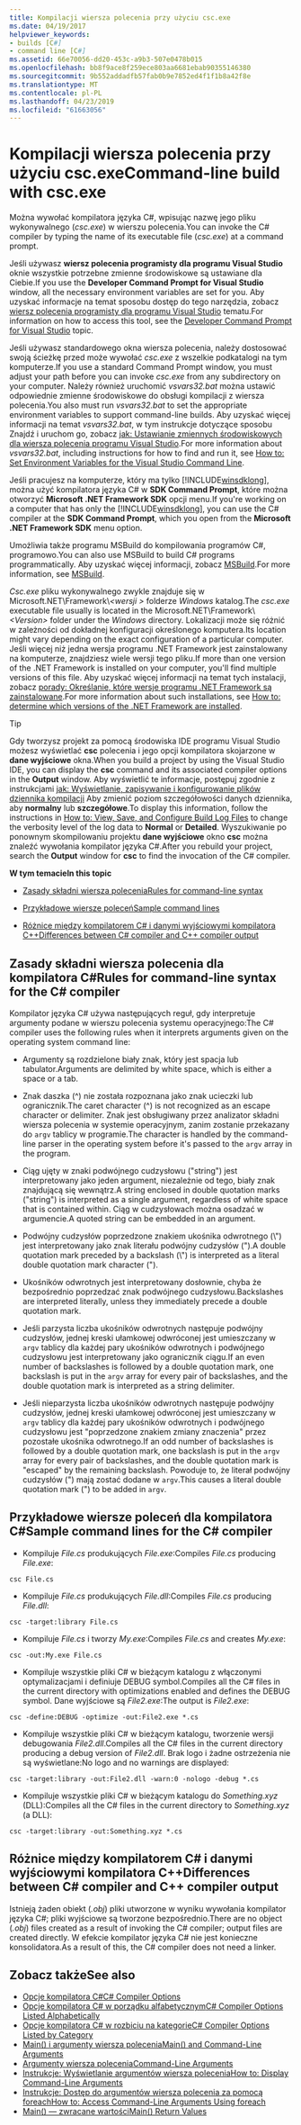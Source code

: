 ```yaml
---
title: Kompilacji wiersza polecenia przy użyciu csc.exe
ms.date: 04/19/2017
helpviewer_keywords:
- builds [C#]
- command line [C#]
ms.assetid: 66e70056-dd20-453c-a9b3-507e0478b015
ms.openlocfilehash: bb8f9ace8f259ece803aa6681ebab90355146380
ms.sourcegitcommit: 9b552addadfb57fab0b9e7852ed4f1f1b8a42f8e
ms.translationtype: MT
ms.contentlocale: pl-PL
ms.lasthandoff: 04/23/2019
ms.locfileid: "61663056"
---
```

# <a name="command-line-build-with-cscexe"></a><span data-ttu-id="0467b-102">Kompilacji wiersza polecenia przy użyciu csc.exe</span><span class="sxs-lookup"><span data-stu-id="0467b-102">Command-line build with csc.exe</span></span>
<span data-ttu-id="0467b-103">Można wywołać kompilatora języka C#, wpisując nazwę jego pliku wykonywalnego (*csc.exe*) w wierszu polecenia.</span><span class="sxs-lookup"><span data-stu-id="0467b-103">You can invoke the C# compiler by typing the name of its executable file (*csc.exe*) at a command prompt.</span></span>

<span data-ttu-id="0467b-104">Jeśli używasz **wiersz polecenia programisty dla programu Visual Studio** oknie wszystkie potrzebne zmienne środowiskowe są ustawiane dla Ciebie.</span><span class="sxs-lookup"><span data-stu-id="0467b-104">If you use the **Developer Command Prompt for Visual Studio** window, all the necessary environment variables are set for you.</span></span> <span data-ttu-id="0467b-105">Aby uzyskać informacje na temat sposobu dostęp do tego narzędzia, zobacz [wiersz polecenia programisty dla programu Visual Studio](../../../framework/tools/developer-command-prompt-for-vs.md) tematu.</span><span class="sxs-lookup"><span data-stu-id="0467b-105">For information on how to access this tool, see the [Developer Command Prompt for Visual Studio](../../../framework/tools/developer-command-prompt-for-vs.md) topic.</span></span> 

<span data-ttu-id="0467b-106">Jeśli używasz standardowego okna wiersza polecenia, należy dostosować swoją ścieżkę przed może wywołać *csc.exe* z wszelkie podkatalogi na tym komputerze.</span><span class="sxs-lookup"><span data-stu-id="0467b-106">If you use a standard Command Prompt window, you must adjust your path before you can invoke *csc.exe* from any subdirectory on your computer.</span></span> <span data-ttu-id="0467b-107">Należy również uruchomić *vsvars32.bat* można ustawić odpowiednie zmienne środowiskowe do obsługi kompilacji z wiersza polecenia.</span><span class="sxs-lookup"><span data-stu-id="0467b-107">You also must run *vsvars32.bat* to set the appropriate environment variables to support command-line builds.</span></span> <span data-ttu-id="0467b-108">Aby uzyskać więcej informacji na temat *vsvars32.bat*, w tym instrukcje dotyczące sposobu Znajdź i uruchom go, zobacz [jak: Ustawianie zmiennych środowiskowych dla wiersza polecenia programu Visual Studio](../../../csharp/language-reference/compiler-options/how-to-set-environment-variables-for-the-visual-studio-command-line.md).</span><span class="sxs-lookup"><span data-stu-id="0467b-108">For more information about *vsvars32.bat*, including instructions for how to find and run it, see [How to: Set Environment Variables for the Visual Studio Command Line](../../../csharp/language-reference/compiler-options/how-to-set-environment-variables-for-the-visual-studio-command-line.md).</span></span>

<span data-ttu-id="0467b-109">Jeśli pracujesz na komputerze, który ma tylko [!INCLUDE[winsdklong](~/includes/winsdklong-md.md)], można użyć kompilatora języka C# w **SDK Command Prompt**, które można otworzyć **Microsoft .NET Framework SDK** opcji menu.</span><span class="sxs-lookup"><span data-stu-id="0467b-109">If you're working on a computer that has only the [!INCLUDE[winsdklong](~/includes/winsdklong-md.md)], you can use the C# compiler at the **SDK Command Prompt**, which you open from the **Microsoft .NET Framework SDK** menu option.</span></span>

<span data-ttu-id="0467b-110">Umożliwia także programu MSBuild do kompilowania programów C#, programowo.</span><span class="sxs-lookup"><span data-stu-id="0467b-110">You can also use MSBuild to build C# programs programmatically.</span></span> <span data-ttu-id="0467b-111">Aby uzyskać więcej informacji, zobacz [MSBuild](/visualstudio/msbuild/msbuild).</span><span class="sxs-lookup"><span data-stu-id="0467b-111">For more information, see [MSBuild](/visualstudio/msbuild/msbuild).</span></span>

<span data-ttu-id="0467b-112">*Csc.exe* pliku wykonywalnego zwykle znajduje się w Microsoft.NET\Framework\\*\<wersji >* folderze *Windows* katalog.</span><span class="sxs-lookup"><span data-stu-id="0467b-112">The *csc.exe* executable file usually is located in the Microsoft.NET\Framework\\*\<Version>* folder under the *Windows* directory.</span></span> <span data-ttu-id="0467b-113">Lokalizacji może się różnić w zależności od dokładnej konfiguracji określonego komputera.</span><span class="sxs-lookup"><span data-stu-id="0467b-113">Its location might vary depending on the exact configuration of a particular computer.</span></span> <span data-ttu-id="0467b-114">Jeśli więcej niż jedna wersja programu .NET Framework jest zainstalowany na komputerze, znajdziesz wiele wersji tego pliku.</span><span class="sxs-lookup"><span data-stu-id="0467b-114">If more than one version of the .NET Framework is installed on your computer, you'll find multiple versions of this file.</span></span> <span data-ttu-id="0467b-115">Aby uzyskać więcej informacji na temat tych instalacji, zobacz [porady: Określanie, które wersje programu .NET Framework są zainstalowane](../../../framework/migration-guide/how-to-determine-which-versions-are-installed.md).</span><span class="sxs-lookup"><span data-stu-id="0467b-115">For more information about such installations, see [How to: determine which versions of the .NET Framework are installed](../../../framework/migration-guide/how-to-determine-which-versions-are-installed.md).</span></span>

> [!TIP]
>  <span data-ttu-id="0467b-116">Gdy tworzysz projekt za pomocą środowiska IDE programu Visual Studio możesz wyświetlać **csc** polecenia i jego opcji kompilatora skojarzone w **dane wyjściowe** okna.</span><span class="sxs-lookup"><span data-stu-id="0467b-116">When you build a project by using the Visual Studio IDE, you can display the **csc** command and its associated compiler options in the **Output** window.</span></span> <span data-ttu-id="0467b-117">Aby wyświetlić te informacje, postępuj zgodnie z instrukcjami [jak: Wyświetlanie, zapisywanie i konfigurowanie plików dziennika kompilacji](/visualstudio/ide/how-to-view-save-and-configure-build-log-files#to-change-the-amount-of-information-included-in-the-build-log) Aby zmienić poziom szczegółowości danych dziennika, aby **normalny** lub **szczegółowe**.</span><span class="sxs-lookup"><span data-stu-id="0467b-117">To display this information, follow the instructions in [How to: View, Save, and Configure Build Log Files](/visualstudio/ide/how-to-view-save-and-configure-build-log-files#to-change-the-amount-of-information-included-in-the-build-log) to change the verbosity level of the log data to **Normal** or **Detailed**.</span></span> <span data-ttu-id="0467b-118">Wyszukiwanie po ponownym skompilowaniu projektu **dane wyjściowe** okno **csc** można znaleźć wywołania kompilator języka C#.</span><span class="sxs-lookup"><span data-stu-id="0467b-118">After you rebuild your project, search the **Output** window for **csc** to find the invocation of the C# compiler.</span></span>

 <span data-ttu-id="0467b-119">**W tym temacie**</span><span class="sxs-lookup"><span data-stu-id="0467b-119">**In this topic**</span></span>

- [<span data-ttu-id="0467b-120">Zasady składni wiersza polecenia</span><span class="sxs-lookup"><span data-stu-id="0467b-120">Rules for command-line syntax</span></span>](#rules-for-command-line-syntax-for-the-c-compiler)

- [<span data-ttu-id="0467b-121">Przykładowe wiersze poleceń</span><span class="sxs-lookup"><span data-stu-id="0467b-121">Sample command lines</span></span>](#sample-command-lines-for-the-c-compiler)

- [<span data-ttu-id="0467b-122">Różnice między kompilatorem C# i danymi wyjściowymi kompilatora C++</span><span class="sxs-lookup"><span data-stu-id="0467b-122">Differences between C# compiler and C++ compiler output</span></span>](#differences-between-c-compiler-and-c-compiler-output)

## <a name="rules-for-command-line-syntax-for-the-c-compiler"></a><span data-ttu-id="0467b-123">Zasady składni wiersza polecenia dla kompilatora C#</span><span class="sxs-lookup"><span data-stu-id="0467b-123">Rules for command-line syntax for the C# compiler</span></span>

<span data-ttu-id="0467b-124">Kompilator języka C# używa następujących reguł, gdy interpretuje argumenty podane w wierszu polecenia systemu operacyjnego:</span><span class="sxs-lookup"><span data-stu-id="0467b-124">The C# compiler uses the following rules when it interprets arguments given on the operating system command line:</span></span>

- <span data-ttu-id="0467b-125">Argumenty są rozdzielone biały znak, który jest spacja lub tabulator.</span><span class="sxs-lookup"><span data-stu-id="0467b-125">Arguments are delimited by white space, which is either a space or a tab.</span></span>

- <span data-ttu-id="0467b-126">Znak daszka (^) nie została rozpoznana jako znak ucieczki lub ogranicznik.</span><span class="sxs-lookup"><span data-stu-id="0467b-126">The caret character (^) is not recognized as an escape character or delimiter.</span></span> <span data-ttu-id="0467b-127">Znak jest obsługiwany przez analizator składni wiersza polecenia w systemie operacyjnym, zanim zostanie przekazany do `argv` tablicy w programie.</span><span class="sxs-lookup"><span data-stu-id="0467b-127">The character is handled by the command-line parser in the operating system before it's passed to the `argv` array in the program.</span></span>

- <span data-ttu-id="0467b-128">Ciąg ujęty w znaki podwójnego cudzysłowu ("string") jest interpretowany jako jeden argument, niezależnie od tego, biały znak znajdującą się wewnątrz.</span><span class="sxs-lookup"><span data-stu-id="0467b-128">A string enclosed in double quotation marks ("string") is interpreted as a single argument, regardless of white space that is contained within.</span></span> <span data-ttu-id="0467b-129">Ciąg w cudzysłowach można osadzać w argumencie.</span><span class="sxs-lookup"><span data-stu-id="0467b-129">A quoted string can be embedded in an argument.</span></span>

- <span data-ttu-id="0467b-130">Podwójny cudzysłów poprzedzone znakiem ukośnika odwrotnego (\\") jest interpretowany jako znak literału podwójny cudzysłów (").</span><span class="sxs-lookup"><span data-stu-id="0467b-130">A double quotation mark preceded by a backslash (\\") is interpreted as a literal double quotation mark character (").</span></span>

- <span data-ttu-id="0467b-131">Ukośników odwrotnych jest interpretowany dosłownie, chyba że bezpośrednio poprzedzać znak podwójnego cudzysłowu.</span><span class="sxs-lookup"><span data-stu-id="0467b-131">Backslashes are interpreted literally, unless they immediately precede a double quotation mark.</span></span>

- <span data-ttu-id="0467b-132">Jeśli parzysta liczba ukośników odwrotnych następuje podwójny cudzysłów, jednej kreski ułamkowej odwróconej jest umieszczany w `argv` tablicy dla każdej pary ukośników odwrotnych i podwójnego cudzysłowu jest interpretowany jako ogranicznik ciągu.</span><span class="sxs-lookup"><span data-stu-id="0467b-132">If an even number of backslashes is followed by a double quotation mark, one backslash is put in the `argv` array for every pair of backslashes, and the double quotation mark is interpreted as a string delimiter.</span></span>

- <span data-ttu-id="0467b-133">Jeśli nieparzysta liczba ukośników odwrotnych następuje podwójny cudzysłów, jednej kreski ułamkowej odwróconej jest umieszczany w `argv` tablicy dla każdej pary ukośników odwrotnych i podwójnego cudzysłowu jest "poprzedzone znakiem zmiany znaczenia" przez pozostałe ukośnika odwrotnego.</span><span class="sxs-lookup"><span data-stu-id="0467b-133">If an odd number of backslashes is followed by a double quotation mark, one backslash is put in the `argv` array for every pair of backslashes, and the double quotation mark is "escaped" by the remaining backslash.</span></span> <span data-ttu-id="0467b-134">Powoduje to, że literał podwójny cudzysłów (") mają zostać dodane w `argv`.</span><span class="sxs-lookup"><span data-stu-id="0467b-134">This causes a literal double quotation mark (") to be added in `argv`.</span></span>

## <a name="sample-command-lines-for-the-c-compiler"></a><span data-ttu-id="0467b-135">Przykładowe wiersze poleceń dla kompilatora C#</span><span class="sxs-lookup"><span data-stu-id="0467b-135">Sample command lines for the C# compiler</span></span>

- <span data-ttu-id="0467b-136">Kompiluje *File.cs* produkujących *File.exe*:</span><span class="sxs-lookup"><span data-stu-id="0467b-136">Compiles *File.cs* producing *File.exe*:</span></span>

```console
csc File.cs 
```

- <span data-ttu-id="0467b-137">Kompiluje *File.cs* produkujących *File.dll*:</span><span class="sxs-lookup"><span data-stu-id="0467b-137">Compiles *File.cs* producing *File.dll*:</span></span>

```console
csc -target:library File.cs
```

- <span data-ttu-id="0467b-138">Kompiluje *File.cs* i tworzy *My.exe*:</span><span class="sxs-lookup"><span data-stu-id="0467b-138">Compiles *File.cs* and creates *My.exe*:</span></span>

```console
csc -out:My.exe File.cs
```

- <span data-ttu-id="0467b-139">Kompiluje wszystkie pliki C# w bieżącym katalogu z włączonymi optymalizacjami i definiuje DEBUG symbol.</span><span class="sxs-lookup"><span data-stu-id="0467b-139">Compiles all the C# files in the current directory with optimizations enabled and defines the DEBUG symbol.</span></span> <span data-ttu-id="0467b-140">Dane wyjściowe są *File2.exe*:</span><span class="sxs-lookup"><span data-stu-id="0467b-140">The output is *File2.exe*:</span></span>

```console
csc -define:DEBUG -optimize -out:File2.exe *.cs
```

- <span data-ttu-id="0467b-141">Kompiluje wszystkie pliki C# w bieżącym katalogu, tworzenie wersji debugowania *File2.dll*.</span><span class="sxs-lookup"><span data-stu-id="0467b-141">Compiles all the C# files in the current directory producing a debug version of *File2.dll*.</span></span> <span data-ttu-id="0467b-142">Brak logo i żadne ostrzeżenia nie są wyświetlane:</span><span class="sxs-lookup"><span data-stu-id="0467b-142">No logo and no warnings are displayed:</span></span>

```console
csc -target:library -out:File2.dll -warn:0 -nologo -debug *.cs
```

- <span data-ttu-id="0467b-143">Kompiluje wszystkie pliki C# w bieżącym katalogu do *Something.xyz* (DLL):</span><span class="sxs-lookup"><span data-stu-id="0467b-143">Compiles all the C# files in the current directory to *Something.xyz* (a DLL):</span></span>

```console
csc -target:library -out:Something.xyz *.cs
```

## <a name="differences-between-c-compiler-and-c-compiler-output"></a><span data-ttu-id="0467b-144">Różnice między kompilatorem C# i danymi wyjściowymi kompilatora C++</span><span class="sxs-lookup"><span data-stu-id="0467b-144">Differences between C# compiler and C++ compiler output</span></span>
<span data-ttu-id="0467b-145">Istnieją żaden obiekt (*.obj*) pliki utworzone w wyniku wywołania kompilator języka C#; pliki wyjściowe są tworzone bezpośrednio.</span><span class="sxs-lookup"><span data-stu-id="0467b-145">There are no object (*.obj*) files created as a result of invoking the C# compiler; output files are created directly.</span></span> <span data-ttu-id="0467b-146">W efekcie kompilator języka C# nie jest konieczne konsolidatora.</span><span class="sxs-lookup"><span data-stu-id="0467b-146">As a result of this, the C# compiler does not need a linker.</span></span>

## <a name="see-also"></a><span data-ttu-id="0467b-147">Zobacz także</span><span class="sxs-lookup"><span data-stu-id="0467b-147">See also</span></span>

- [<span data-ttu-id="0467b-148">Opcje kompilatora C#</span><span class="sxs-lookup"><span data-stu-id="0467b-148">C# Compiler Options</span></span>](../../../csharp/language-reference/compiler-options/index.md)
- [<span data-ttu-id="0467b-149">Opcje kompilatora C# w porządku alfabetycznym</span><span class="sxs-lookup"><span data-stu-id="0467b-149">C# Compiler Options Listed Alphabetically</span></span>](../../../csharp/language-reference/compiler-options/listed-alphabetically.md)
- [<span data-ttu-id="0467b-150">Opcje kompilatora C# w rozbiciu na kategorie</span><span class="sxs-lookup"><span data-stu-id="0467b-150">C# Compiler Options Listed by Category</span></span>](../../../csharp/language-reference/compiler-options/listed-by-category.md)
- [<span data-ttu-id="0467b-151">Main() i argumenty wiersza polecenia</span><span class="sxs-lookup"><span data-stu-id="0467b-151">Main() and Command-Line Arguments</span></span>](../../../csharp/programming-guide/main-and-command-args/index.md)
- [<span data-ttu-id="0467b-152">Argumenty wiersza polecenia</span><span class="sxs-lookup"><span data-stu-id="0467b-152">Command-Line Arguments</span></span>](../../../csharp/programming-guide/main-and-command-args/command-line-arguments.md)
- [<span data-ttu-id="0467b-153">Instrukcje: Wyświetlanie argumentów wiersza polecenia</span><span class="sxs-lookup"><span data-stu-id="0467b-153">How to: Display Command-Line Arguments</span></span>](../../../csharp/programming-guide/main-and-command-args/how-to-display-command-line-arguments.md)
- [<span data-ttu-id="0467b-154">Instrukcje: Dostęp do argumentów wiersza polecenia za pomocą foreach</span><span class="sxs-lookup"><span data-stu-id="0467b-154">How to: Access Command-Line Arguments Using foreach</span></span>](../../../csharp/programming-guide/main-and-command-args/how-to-access-command-line-arguments-using-foreach.md)
- [<span data-ttu-id="0467b-155">Main() — zwracane wartości</span><span class="sxs-lookup"><span data-stu-id="0467b-155">Main() Return Values</span></span>](../../../csharp/programming-guide/main-and-command-args/main-return-values.md)
